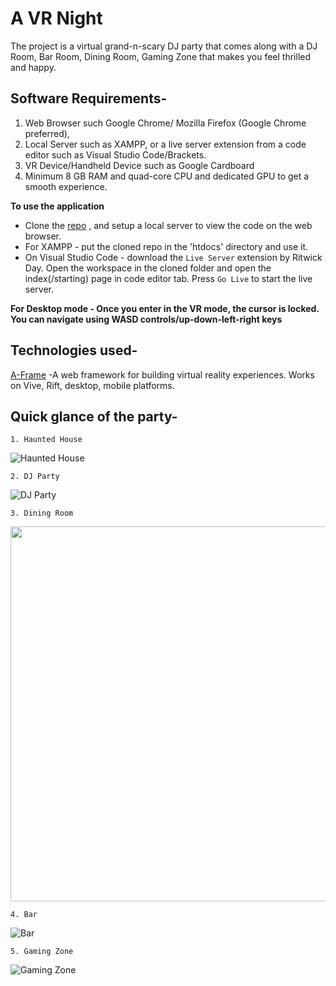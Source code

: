 # A VR Night 

The project is a virtual grand-n-scary DJ party that comes along with a DJ Room, Bar Room, Dining Room, Gaming Zone that makes you feel thrilled and happy.

## Software Requirements- 
1. Web Browser such Google Chrome/ Mozilla Firefox (Google Chrome preferred), 
2. Local Server such as XAMPP, or a live server extension from a code editor such as Visual Studio Code/Brackets.
3. VR Device/Handheld Device such as Google Cardboard
4. Minimum 8 GB RAM and quad-core CPU and dedicated GPU to get a smooth experience.

**To use the application**
- Clone the [repo](repo-URL) , and setup a local server to view the code on the web browser.
- For XAMPP - put the cloned repo in the 'htdocs' directory and use it.
- On Visual Studio Code - download the `Live Server` extension by Ritwick Day. Open the workspace in the cloned folder and open the index(/starting) page in code editor tab. Press `Go Live` to start the live server.

**For Desktop mode - Once you enter in the VR mode, the cursor is locked. You can navigate using WASD controls/up-down-left-right keys**

## Technologies used- 
[A-Frame](https://aframe.io/) -A web framework for building virtual reality experiences. Works on Vive, Rift, desktop, mobile platforms.

## Quick glance of the party-

    1. Haunted House
![Haunted House](https://github.com/ritikajha/vr-night/blob/main/gifs/home_gif.gif?raw=true)

    2. DJ Party
![DJ Party](https://github.com/ritikajha/vr-night/blob/main/gifs/dj_gif.gif?raw=true)

    3. Dining Room
 <img src="https://github.com/ritikajha/vr-night/blob/main/gifs/dining_gif.gif?raw=true" width="600"/>


    4. Bar
![Bar](https://github.com/ritikajha/vr-night/blob/main/gifs/bar_gif.gif?raw=true)

    5. Gaming Zone
![Gaming Zone](https://github.com/ritikajha/vr-night/blob/main/gifs/game_gif.gif?raw=true)
